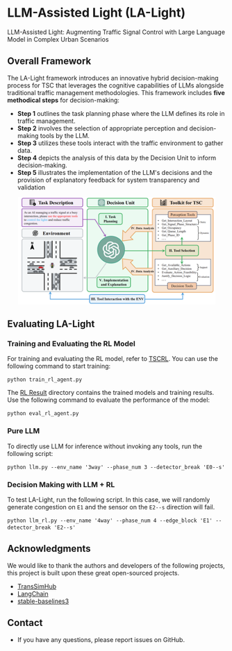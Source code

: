 <!--
 * @Author: WANG Maonan
 * @Date: 2023-09-15 16:46:26
 * @Description: LA-Light README
 * @LastEditTime: 2024-01-30 10:50:30
-->
# LLM-Assisted Light (LA-Light)

LLM-Assisted Light: Augmenting Traffic Signal Control with Large Language Model in Complex Urban Scenarios

## Overall Framework

The LA-Light framework introduces an innovative hybrid decision-making process for TSC that leverages the cognitive capabilities of LLMs alongside traditional traffic management methodologies. This framework includes **five methodical steps** for decision-making: 
- **Step 1** outlines the task planning phase where the LLM defines its role in traffic management. 
- **Step 2** involves the selection of appropriate perception and decision-making tools by the LLM. 
- **Step 3** utilizes these tools interact with the traffic environment to gather data. 
- **Step 4** depicts the analysis of this data by the Decision Unit to inform decision-making. 
- **Step 5** illustrates the implementation of the LLM's decisions and the provision of explanatory feedback for system transparency and validation

<div align=center>
  <img width="90%" src="./assets/framework.png" />
</div>


## Evaluating LA-Light

### Training and Evaluating the RL Model

For training and evaluating the RL model, refer to [TSCRL](./TSCRL/). You can use the following command to start training:

```shell
python train_rl_agent.py
```

The [RL Result](./TSCRL/result/) directory contains the trained models and training results. Use the following command to evaluate the performance of the model:

```shell
python eval_rl_agent.py
```

### Pure LLM

To directly use LLM for inference without invoking any tools, run the following script:

```shell
python llm.py --env_name '3way' --phase_num 3 --detector_break 'E0--s'
```

### Decision Making with LLM + RL

To test LA-Light, run the following script. In this case, we will randomly generate congestion on `E1` and the sensor on the `E2--s` direction will fail.

```shell
python llm_rl.py --env_name '4way' --phase_num 4 --edge_block 'E1' --detector_break 'E2--s'
```




## Acknowledgments

We would like to thank the authors and developers of the following projects, this project is built upon these great open-sourced projects.
- [TransSimHub](https://github.com/Traffic-Alpha/TransSimHub)
- [LangChain](https://github.com/hwchase17/langchain)
- [stable-baselines3](https://github.com/DLR-RM/stable-baselines3)

## Contact

- If you have any questions, please report issues on GitHub.